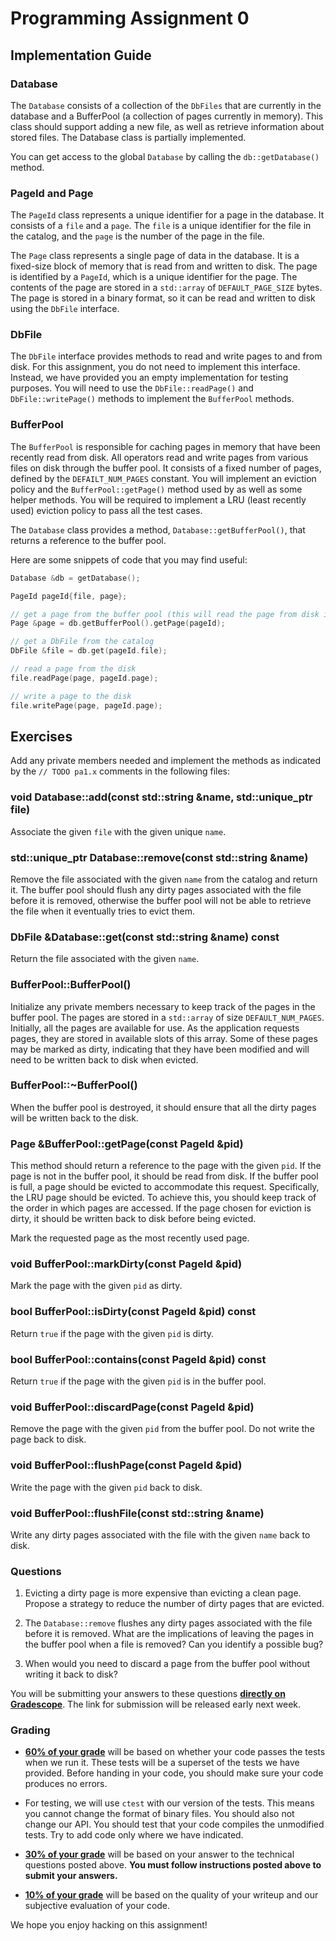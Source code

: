 # Programming Assignment 0

## Implementation Guide

### Database

The `Database` consists of a collection of the `DbFiles` that are currently in the database and a BufferPool (a
collection of pages currently in memory). This class should support adding a new file, as well as retrieve information
about stored files. The Database class is partially implemented.

You can get access to the global `Database` by calling the `db::getDatabase()` method.

### PageId and Page

The `PageId` class represents a unique identifier for a page in the database. It consists of a `file` and a `page`.
The `file` is a unique identifier for the file in the catalog, and the `page` is the number of the page in the file.

The `Page` class represents a single page of data in the database. It is a fixed-size block of memory that is read from
and written to disk. The page is identified by a `PageId`, which is a unique identifier for the page. The contents of
the page are stored in a `std::array` of `DEFAULT_PAGE_SIZE` bytes. The page is stored in a binary format, so it can be
read and written to disk using the `DbFile` interface.

### DbFile

The `DbFile` interface provides methods to read and write pages to and from disk. For this assignment, you do not need
to implement this interface. Instead, we have provided you an empty implementation for testing purposes. You will need
to use the `DbFile::readPage()` and `DbFile::writePage()` methods to implement the `BufferPool` methods.

### BufferPool

The `BufferPool` is responsible for caching pages in memory that have been recently read from disk. All operators read
and write pages from various files on disk through the buffer pool. It consists of a fixed number of pages, defined by
the `DEFAILT_NUM_PAGES` constant. You will implement an eviction policy and the `BufferPool::getPage()` method used by
as well as some helper methods. You will be required to implement a LRU (least recently used) eviction policy to pass
all the test cases.

The `Database` class provides a method, `Database::getBufferPool()`, that returns a reference to the buffer pool.

Here are some snippets of code that you may find useful:

```cpp
Database &db = getDatabase();

PageId pageId{file, page};

// get a page from the buffer pool (this will read the page from disk if it is not already in memory)
Page &page = db.getBufferPool().getPage(pageId);

// get a DbFile from the catalog
DbFile &file = db.get(pageId.file);

// read a page from the disk
file.readPage(page, pageId.page);

// write a page to the disk
file.writePage(page, pageId.page);
```

## Exercises

Add any private members needed and implement the methods as indicated by the `// TODO pa1.x` comments in the following
files:

### void Database::add(const std::string &name, std::unique_ptr<DbFile> file)

Associate the given `file` with the given unique `name`.

### std::unique_ptr<DbFile> Database::remove(const std::string &name)

Remove the file associated with the given `name` from the catalog and return it. The buffer pool should flush any dirty
pages associated with the file before it is removed, otherwise the buffer pool will not be able to retrieve the file
when it eventually tries to evict them.

### DbFile &Database::get(const std::string &name) const

Return the file associated with the given `name`.

### BufferPool::BufferPool()

Initialize any private members necessary to keep track of the pages in the buffer pool. The pages are stored in a
`std::array` of size `DEFAULT_NUM_PAGES`. Initially, all the pages are available for use. As the application requests
pages, they are stored in available slots of this array. Some of these pages may be marked as dirty, indicating that
they have been modified and will need to be written back to disk when evicted.

### BufferPool::~BufferPool()

When the buffer pool is destroyed, it should ensure that all the dirty pages will be written back to the disk.

### Page &BufferPool::getPage(const PageId &pid)

This method should return a reference to the page with the given `pid`. If the page is not in the buffer pool, it should
be read from disk. If the buffer pool is full, a page should be evicted to accommodate this request. Specifically, the
LRU page should be evicted. To achieve this, you should keep track of the order in which pages are accessed. If the page
chosen for eviction is dirty, it should be written back to disk before being evicted.

Mark the requested page as the most recently used page.

### void BufferPool::markDirty(const PageId &pid)

Mark the page with the given `pid` as dirty.

### bool BufferPool::isDirty(const PageId &pid) const

Return `true` if the page with the given `pid` is dirty.

### bool BufferPool::contains(const PageId &pid) const

Return `true` if the page with the given `pid` is in the buffer pool.

### void BufferPool::discardPage(const PageId &pid)

Remove the page with the given `pid` from the buffer pool. Do not write the page back to disk.

### void BufferPool::flushPage(const PageId &pid)

Write the page with the given `pid` back to disk.

### void BufferPool::flushFile(const std::string &name)

Write any dirty pages associated with the file with the given `name` back to disk.

### Questions

1. Evicting a dirty page is more expensive than evicting a clean page. Propose a strategy to reduce the number of dirty pages that are evicted.

2. The `Database::remove` flushes any dirty pages associated with the file before it is removed. What are the implications of leaving the pages in the buffer pool when a file is removed? Can you identify a possible bug?

3. When would you need to discard a page from the buffer pool without writing it back to disk?

You will be submitting your answers to these questions <u>**directly on Gradescope**</u>. The link for submission will be released early next week.

### Grading

- <u>**60% of your grade**</u> will be based on whether your code passes the tests when we run it. These tests will be a superset
  of the tests we have provided. Before handing in your code, you should make sure your code produces no errors.

- For testing, we will use `ctest` with our version of the tests. This means you cannot change the format of binary files.
  You should also not change our API. You should test that your code compiles the unmodified tests. Try to add code only
  where we have indicated.

- <u>**30% of your grade**</u> will be based on your answer to the technical questions posted above. **You must follow instructions posted above to submit your answers.**

- <u>**10% of your grade</u>** will be based on the quality of your writeup and our subjective evaluation of your code.

We hope you enjoy hacking on this assignment!
